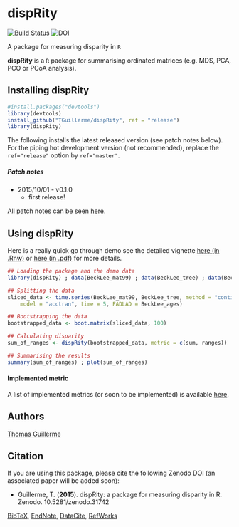 # dispRity
[![Build Status](https://travis-ci.org/TGuillerme/dispRity.svg?branch=release)](https://travis-ci.org/TGuillerme/dispRity)
[![DOI](https://zenodo.org/badge/doi/10.5281/zenodo.31742.svg)](http://dx.doi.org/10.5281/zenodo.31742)

A package for measuring disparity in `R`

**dispRity** is a `R` package for summarising ordinated matrices (e.g. MDS, PCA, PCO or PCoA analysis).

## Installing dispRity
```r
#install.packages("devtools")
library(devtools)
install_github("TGuillerme/dispRity", ref = "release")
library(dispRity)
```
The following installs the latest released version (see patch notes below). For the piping hot development version (not recommended), replace the `ref="release"` option by `ref="master"`.

##### Patch notes
* 2015/10/01 - v0.1.0
  * first release!
  
All patch notes can be seen [here](https://github.com/TGuillerme/dispRity/blob/master/patch_notes.md).

## Using dispRity
Here is a really quick go through demo see the detailed vignette [here (in .Rnw)](https://github.com/TGuillerme/dispRity/blob/master/doc/dispRity-tutorial.Rnw) or [here (in .pdf)](https://github.com/TGuillerme/dispRity/blob/master/dispRity-tutorial.0.1.0.pdf) for more details.

````r
## Loading the package and the demo data
library(dispRity) ; data(BeckLee_mat99) ; data(BeckLee_tree) ; data(BeckLee_ages)

## Splitting the data
sliced_data <- time.series(BeckLee_mat99, BeckLee_tree, method = "continuous",
    model = "acctran", time = 5, FADLAD = BeckLee_ages)

## Bootstrapping the data
bootstrapped_data <- boot.matrix(sliced_data, 100)

## Calculating disparity
sum_of_ranges <- dispRity(bootstrapped_data, metric = c(sum, ranges))

## Summarising the results
summary(sum_of_ranges) ; plot(sum_of_ranges)
````

#### Implemented metric
A list of implemented metrics (or soon to be implemented) is available [here](https://github.com/TGuillerme/dispRity/blob/master/metrics.md).


Authors
-------
[Thomas Guillerme](http://tguillerme.github.io)


Citation
-------
If you are using this package, please cite the following Zenodo DOI (an associated paper will be added soon):

* Guillerme, T. (**2015**). dispRity: a package for measuring disparity in R. Zenodo. 10.5281/zenodo.31742

[BibTeX](https://zenodo.org/record/31742/export/hx), [EndNote](https://zenodo.org/record/31742/export/xe), [DataCite](https://zenodo.org/record/31742/export/dcite3), [RefWorks](https://zenodo.org/record/31742/export/xw)
